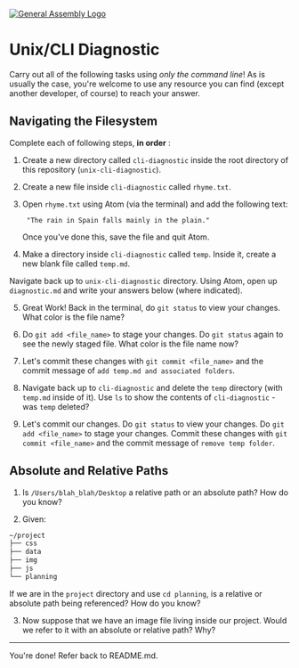 [![General Assembly Logo](https://camo.githubusercontent.com/1a91b05b8f4d44b5bbfb83abac2b0996d8e26c92/687474703a2f2f692e696d6775722e636f6d2f6b6538555354712e706e67)](https://generalassemb.ly/education/web-development-immersive)

# Unix/CLI Diagnostic

Carry out all of the following tasks using _only the command line_! As is
usually the case, you're welcome to use any resource you can find (except
another developer, of course) to reach your answer.

## Navigating the Filesystem

Complete each of following steps, **in order** :

1. Create a new directory called `cli-diagnostic` inside the root directory of
this repository (`unix-cli-diagnostic`).

2. Create a new file inside `cli-diagnostic` called `rhyme.txt`.

3. Open `rhyme.txt` using Atom (via the terminal) and add the following text:
    ```
     "The rain in Spain falls mainly in the plain."
    ```
    Once you've done this, save the file and quit Atom.

4. Make a directory inside `cli-diagnostic` called `temp`. Inside it, create a
   new blank file called `temp.md`.

Navigate back up to `unix-cli-diagnostic` directory.
Using Atom, open up `diagnostic.md` and write your answers below
(where indicated).

5. Great Work! Back in the terminal, do `git status` to view your changes. What
   color is the file name?

 <!-- Answer Starts Here -->

 <!-- Answer Ends Here -->

6. Do `git add <file_name>` to stage your changes. Do `git status` again to see
   the newly staged file. What color is the file name now?

 <!-- Answer Starts Here -->

 <!-- Answer Ends Here -->

7. Let's commit these changes with `git commit <file_name>` and the commit
   message of `add temp.md and associated folders`.

8. Navigate back up to `cli-diagnostic` and delete the `temp` directory (with
   `temp.md` inside of it). Use `ls` to show the contents of
   `cli-diagnostic` - was `temp` deleted?

<!-- Answer Starts Here -->

<!-- Answer Ends Here -->

9. Let's commit our changes. Do `git status` to view your changes. Do
   `git add <file_name>` to stage your changes. Commit these changes with
   `git commit <file_name>` and the commit message of `remove temp folder`.

## Absolute and Relative Paths

1. Is `/Users/blah_blah/Desktop` a relative path or an absolute path? How do you
   know?

 <!-- Answer Starts Here -->

 <!-- Answer Ends Here -->

 2. Given:
```sh
~/project
├── css
├── data
├── img
├── js
└── planning
```

If we are in the `project` directory and use `cd planning`, is a relative or
absolute path being referenced? How do you know?

 <!-- Answer Starts Here -->

 <!-- Answer Ends Here -->

3. Now suppose that we have an image file living inside our project. Would we
   refer to it with an absolute or relative path? Why?

 <!-- Answer Starts Here -->

 <!-- Answer Ends Here -->

<hr>

You're done! Refer back to README.md.
